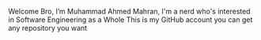 Welcome Bro, I’m Muhammad Ahmed Mahran, I'm a nerd who's interested in Software Engineering as a Whole
This is my GitHub account you can get any repository you want

<!---
muhdmahran/muhdmahran is a ✨ special ✨ repository because its `README.md` (this file) appears on your GitHub profile.
You can click the Preview link to take a look at your changes.
--->
